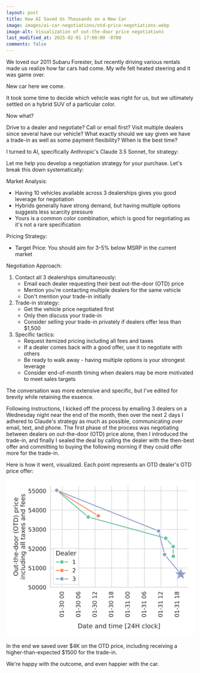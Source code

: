 ```yaml
---
layout: post
title: How AI Saved Us Thousands on a New Car
image: images/ai-car-negotiations/otd-price-negotiations.webp
image-alt: Visualization of out-the-door price negotiations
last_modified_at: 2025-02-01 17:00:00 -0700
comments: false
---
```


We loved our 2011 Subaru Forester, but recently driving various rentals made us realize how far cars had come. My wife felt heated steering and it was game over.

New car here we come.

It took some time to decide which vehicle was right for us, but we ultimately settled on a hybrid SUV of a particular color.

Now what?

Drive to a dealer and negotiate? Call or email first? Visit multiple dealers since several have our vehicle? What exactly should we say given we have a trade-in as well as some payment flexibility? When is the best time?

I turned to AI, specifically Anthropic's Claude 3.5 Sonnet, for strategy:

<div class="ai-text-block" markdown="1">
Let me help you develop a negotiation strategy for your purchase. Let's break this down systematically:

Market Analysis:

- Having 10 vehicles available across 3 dealerships gives you good leverage for negotiation
- Hybrids generally have strong demand, but having multiple options suggests less scarcity pressure
- Yours is a common color combination, which is good for negotiating as it's not a rare specification

Pricing Strategy:

- Target Price: You should aim for 3-5% below MSRP in the current market

Negotiation Approach:

1. Contact all 3 dealerships simultaneously:
   - Email each dealer requesting their best out-the-door (OTD) price
   - Mention you're contacting multiple dealers for the same vehicle
   - Don't mention your trade-in initially
2. Trade-in strategy:
   - Get the vehicle price negotiated first
   - Only then discuss your trade-in
   - Consider selling your trade-in privately if dealers offer less than $1,500
3. Specific tactics:
   - Request itemized pricing including all fees and taxes
   - If a dealer comes back with a good offer, use it to negotiate with others
   - Be ready to walk away - having multiple options is your strongest leverage
   - Consider end-of-month timing when dealers may be more motivated to meet sales targets

</div>

The conversation was more extensive and specific, but I've edited for brevity while retaining the essence.

Following instructions, I kicked off the process by emailing 3 dealers on a Wednesday night near the end of the month, then over the next 2 days I adhered to Claude's strategy as much as possible, communicating over email, text, and phone. The first phase of the process was negotiating between dealers on out-the-door (OTD) price alone, then I introduced the trade-in, and finally I sealed the deal by calling the dealer with the then-best offer and committing to buying the following morning if they could offer more for the trade-in.

Here is how it went, visualized. Each point represents an OTD dealer's OTD price offer:

<img src="/images/ai-car-negotiations/otd-price-negotiations.svg" alt="Visualization of out-the-door price negotiations" class="centered_img" />

In the end we saved over $4K on the OTD price, including receiving a higher-than-expected $1500 for the trade-in.

We're happy with the outcome, and even happier with the car.
